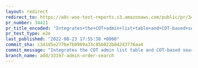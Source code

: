 ```yaml
---
layout: redirect
redirect_to: https://a8c-woo-test-reports.s3.amazonaws.com/public/pr/34421/e2e/index.html
pr_number: 34421
pr_title_encoded: "Integrates+the+COT+admin+list+table+and+COT-based+search."
pr_test_type: e2e
last_published: "2022-08-23 17:55:38 +0000"
commit_sha: c341d5e277be7b0969a33c856022b84243776aa4
commit_message: "Integrates the COT admin list table and COT-based search."
branch_name: add/33197-admin-order-search
---
```

